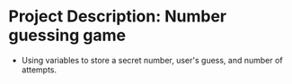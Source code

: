 # Project Description: Number guessing game

- Using variables to store a secret number, user's guess,
and number of attempts.
